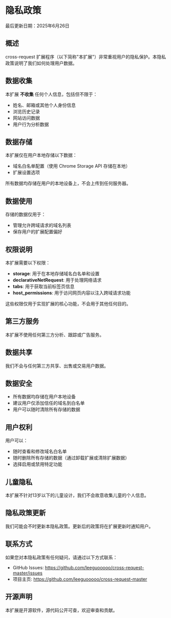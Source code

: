 # 隐私政策

最后更新日期：2025年6月26日

## 概述

cross-request 扩展程序（以下简称"本扩展"）非常重视用户的隐私保护。本隐私政策说明了我们如何处理用户数据。

## 数据收集

本扩展 **不收集** 任何个人信息，包括但不限于：
- 姓名、邮箱或其他个人身份信息
- 浏览历史记录
- 网站访问数据
- 用户行为分析数据

## 数据存储

本扩展仅在用户本地存储以下数据：
- 域名白名单配置（使用 Chrome Storage API 存储在本地）
- 扩展设置选项

所有数据均存储在用户的本地设备上，不会上传到任何服务器。

## 数据使用

存储的数据仅用于：
- 管理允许跨域请求的域名列表
- 保存用户的扩展配置偏好

## 权限说明

本扩展需要以下权限：
- **storage**: 用于在本地存储域名白名单和设置
- **declarativeNetRequest**: 用于处理网络请求
- **tabs**: 用于获取当前标签页信息
- **host_permissions**: 用于访问网页内容以注入跨域请求功能

这些权限仅用于实现扩展的核心功能，不会用于其他任何目的。

## 第三方服务

本扩展不使用任何第三方分析、跟踪或广告服务。

## 数据共享

我们不会与任何第三方共享、出售或交易用户数据。

## 数据安全

- 所有数据均存储在用户本地设备
- 建议用户仅添加信任的域名到白名单
- 用户可以随时清除所有存储的数据

## 用户权利

用户可以：
- 随时查看和修改域名白名单
- 随时删除所有存储的数据（通过卸载扩展或清除扩展数据）
- 选择启用或禁用特定功能

## 儿童隐私

本扩展不针对13岁以下的儿童设计，我们不会故意收集儿童的个人信息。

## 隐私政策更新

我们可能会不时更新本隐私政策。更新后的政策将在扩展更新时通知用户。

## 联系方式

如果您对本隐私政策有任何疑问，请通过以下方式联系：
- GitHub Issues: https://github.com/leeguooooo/cross-request-master/issues
- 项目主页: https://github.com/leeguooooo/cross-request-master

## 开源声明

本扩展是开源软件，源代码公开可查，欢迎审查和贡献。